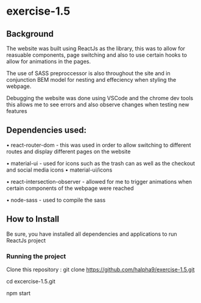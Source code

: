 # exercise-1.5

## Background
The website was built using ReactJs as the library, this was to allow for reasuable components, page switching and also to use certain hooks to allow for animations in the pages.

The use of SASS preproccessor is also throughout the site and in conjunction BEM model for nesting and effeciency  when styling the webpage.

Debugging the website was done using VSCode and the chrome dev tools this allows me to see errors and also observe changes when testing new features


## Dependencies used:
•	react-router-dom - this was used in order to allow switching to different routes and display different pages on the website

•	material-ui - used for icons such as the trash can as well as the checkout and social media icons
•	material-ui/icons

•	react-intersection-observer  - allowed for me to trigger animations when certain components of the webpage were reached

• node-sass - used to compile the sass


## How to Install 
Be sure, you have installed all dependencies and applications to run ReactJs project 

### Running the project

Clone this repository :
git clone https://github.com/halpha9/exercise-1.5.git <br />

cd excercise-1.5.git <br />

npm start
